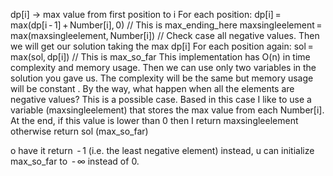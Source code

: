 dp[i] -> max value from first position to i
For each position:
dp[i] = max(dp[i - 1] + Number[i], 0) // This is max_ending_here
maxsingleelement = max(maxsingleelement, Number[i]) // Check case all negative values.
Then we will get our solution taking the max dp[i]
For each position again:
sol = max(sol, dp[i]) // This is max_so_far
This implementation has O(n) in time complexity and memory usage.
Then we can use only two variables in the solution you gave us. The complexity will be the same but memory usage will be constant .
By the way, what happen when all the elements are negative values? This is a possible case. Based in this case I like to use a variable (maxsingleelement) that stores the max value from each Number[i]. At the end, if this value is lower than 0 then I return maxsingleelement otherwise return sol (max_so_far)



o have it return  - 1 (i.e. the least negative element) instead, u can initialize max_so_far to  - ∞ instead of 0.
